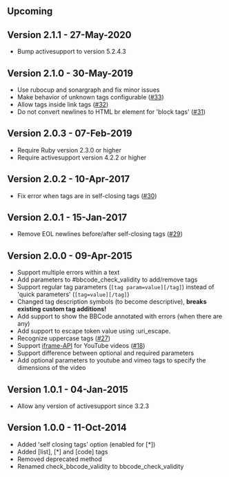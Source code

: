 Upcoming
--------

Version 2.1.1 - 27-May-2020
---------------------------

* Bump activesupport to version 5.2.4.3

Version 2.1.0 - 30-May-2019
---------------------------

* Use rubocup and sonargraph and fix minor issues
* Make behavior of unknown tags configurable ([#33](https://github.com/veger/ruby-bbcode/issues/36))
* Allow tags inside link tags ([#32](https://github.com/veger/ruby-bbcode/issues/32))
* Do not convert newlines to HTML br element for 'block tags' ([#31](https://github.com/veger/ruby-bbcode/issues/31))

Version 2.0.3 - 07-Feb-2019
---------------------------

* Require Ruby version 2.3.0 or higher
* Require activesupport version 4.2.2 or higher

Version 2.0.2 - 10-Apr-2017
---------------------------

* Fix error when tags are in self-closing tags ([#30](https://github.com/veger/ruby-bbcode/issues/30))

Version 2.0.1 - 15-Jan-2017
---------------------------

* Remove EOL newlines before/after self-closing tags ([#29](https://github.com/veger/ruby-bbcode/issues/29))

Version 2.0.0 - 09-Apr-2015
---------------------------

* Support multiple errors within a text
* Add parameters to #bbcode_check_validity to add/remove tags
* Support regular tag parameters (`[tag param=value][/tag]`) instead of 'quick parameters' (`[tag=value][/tag]`)
* Changed tag description symbols (to become descriptive), **breaks existing custom tag additions!**
* Add support to show the BBCode annotated with errors (when there are any)
* Add support to escape token value using :uri_escape.
* Recognize uppercase tags ([#27](https://github.com/veger/ruby-bbcode/issues/27))
* Support [iframe-API](https://developers.google.com/youtube/iframe_api_reference) for YouTube videos ([#18](https://github.com/veger/ruby-bbcode/issues/18))
* Support difference between optional and required parameters
* Add optional parameters to youtube and vimeo tags to specify the dimensions of the video

Version 1.0.1 - 04-Jan-2015
---------------------------

* Allow any version of activesupport since 3.2.3

Version 1.0.0 - 11-Oct-2014
---------------------------

* Added 'self closing tags' option (enabled for [*])
* Added [list], [*] and [code] tags
* Removed deprecated method
* Renamed check_bbcode_validity to bbcode_check_validity
